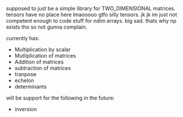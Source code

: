 supposed to just be a simple library for TWO_DIMENSIONAL matrices. tensors have no place here lmaooooo gtfo silly tensors. jk jk im just not competent enough to code stuff for ndim arrays. big sad. thats why np exists tho so not gunna complain. 


currently has:
*   Multiplication by scalar
*   Mutliplication of matrices
*   Addition of matrices
*   subtraction of matrices
*   tranpose
*   echelon
*   determinants

will be support for the following in the future:

*   inversion

